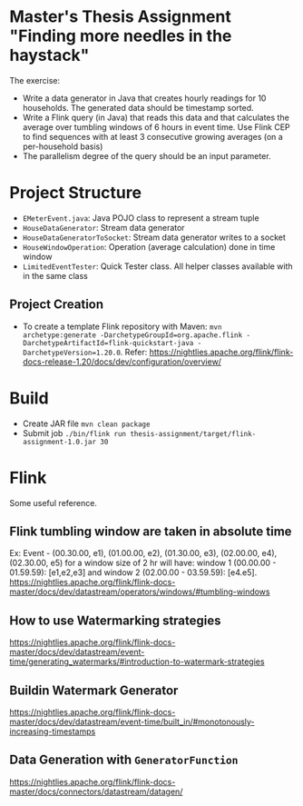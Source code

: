 # Master's Thesis Assignment "Finding more needles in the haystack"

The exercise:

- Write a data generator in Java that creates hourly readings for 10 households. The generated data should be timestamp sorted.
- Write a Flink query (in Java) that reads this data and that calculates the average over tumbling windows of 6 hours in event time. Use Flink CEP to find sequences with at least 3 consecutive growing averages (on a per-household basis)
- The parallelism degree of the query should be an input parameter.

# Project Structure
- `EMeterEvent.java`: Java POJO class to represent a stream tuple
- `HouseDataGenerator`: Stream data generator
- `HouseDataGeneratorToSocket`: Stream data generator writes to a socket
- `HouseWindowOperation`: Operation (average calculation) done in time window
- `LimitedEventTester`: Quick Tester class. All helper classes available with in the same class

## Project Creation
- To create a template Flink repository with Maven: `mvn archetype:generate -DarchetypeGroupId=org.apache.flink -DarchetypeArtifactId=flink-quickstart-java -DarchetypeVersion=1.20.0`. Refer: https://nightlies.apache.org/flink/flink-docs-release-1.20/docs/dev/configuration/overview/

# Build
- Create JAR file `mvn clean package`
- Submit job `./bin/flink run thesis-assignment/target/flink-assignment-1.0.jar 30`

# Flink
Some useful reference.

## Flink tumbling window are taken in absolute time
Ex: Event - (00.30.00, e1), (01.00.00, e2), (01.30.00, e3), (02.00.00, e4), (02.30.00, e5) for a window size of 2 hr will have: window 1 (00.00.00 - 01.59.59): [e1,e2,e3] and window 2 (02.00.00 - 03.59.59): [e4.e5]. 
https://nightlies.apache.org/flink/flink-docs-master/docs/dev/datastream/operators/windows/#tumbling-windows

## How to use Watermarking strategies
https://nightlies.apache.org/flink/flink-docs-master/docs/dev/datastream/event-time/generating_watermarks/#introduction-to-watermark-strategies

## Buildin Watermark Generator
https://nightlies.apache.org/flink/flink-docs-master/docs/dev/datastream/event-time/built_in/#monotonously-increasing-timestamps

## Data Generation with `GeneratorFunction`
https://nightlies.apache.org/flink/flink-docs-master/docs/connectors/datastream/datagen/
